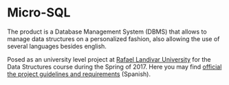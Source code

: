# Micro-SQL

The product is a Database Management System (DBMS) that allows to manage data structures on a personalized fashion, also allowing the use of several languages besides english. 

Posed as an university level project at [Rafael Landivar University](http://principal.url.edu.gt/) for the Data Structures course during the Spring of 2017. Here you may find [official the project guidelines and requirements](../master/Proyecto%20ED1%20Final.pdf) (Spanish). 
